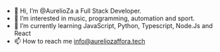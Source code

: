 - 👋 Hi, I’m @AurelioZa a Full Stack Developer.
- 👀 I’m interested in music, programming, automation and sport.
- 🌱 I’m currently learning JavaScript, Python, Typescript, Node.Js and React
- 📫 How to reach me info@aureliozaffora.tech

<!---
AurelioZa/AurelioZa is a ✨ special ✨ repository because its `README.md` (this file) appears on your GitHub profile.
You can click the Preview link to take a look at your changes.
--->
